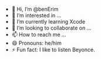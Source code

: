 - 👋 Hi, I’m @benErim
- 👀 I’m interested in ...
- 🌱 I’m currently learning Xcode
- 💞️ I’m looking to collaborate on ...
- 📫 How to reach me ...
- 😄 Pronouns: he/him
- ⚡ Fun fact: I like to listen Beyonce.

<!---
benErim/benErim is a ✨ special ✨ repository because its `README.md` (this file) appears on your GitHub profile.
You can click the Preview link to take a look at your changes.
--->
